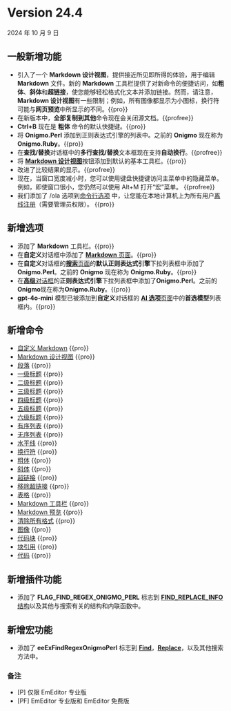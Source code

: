 # Version 24.4

2024 年 10 月 9 日

## 一般新增功能

- 引入了一个 **Markdown 设计视图**，提供接近所见即所得的体验，用于编辑 **Markdown** 文件。新的 **Markdown** 工具栏提供了对新命令的便捷访问，如**粗体**、**斜体**和**超链接**，使您能够轻松格式化文本并添加链接。然而，请注意，**Markdown 设计视图**有一些限制；例如，所有图像都显示为小图标，换行符可能与**网页预览**中所显示的不同。{{pro}}
- 在新版本中，**全部复制到其他**命令现在会关闭源文档。{{profree}}
- **Ctrl+B** 现在是 **粗体** 命令的默认快捷键。{{pro}}
- 将 **Onigmo.Perl** 添加到正则表达式引擎的列表中。之前的 **Onigmo** 现在称为 **Onigmo.Ruby**。{{pro}}
- 在**查找/替换**对话框中的**多行查找/替换**文本框现在支持**自动换行**。{{profree}}
- 将 [**Markdown 设计视图**](../cmd/edit/markdown_view)按钮添加到默认的基本工具栏。{{pro}}
- 改进了比较结果的显示。{{profree}}
- 现在，当窗口宽度减小时，您可以使用键盘快捷键访问主菜单中的隐藏菜单。例如，即使窗口很小，您仍然可以使用 Alt+M 打开“宏”菜单。 {{profree}}
- 我们添加了 /ola 选项到[命令行选项](../howto/file/file_commandline) 中，让您能在本地计算机上为所有用户[离线注册](../howto/offline_registration/index)（需要管理员权限）。 {{pro}}

## 新增选项

- 添加了 **Markdown** 工具栏。{{pro}}
- 在**自定义**对话框中添加了 [**Markdown** 页面](../dlg/customize/markdown/index)。{{pro}}
- 在**自定义**对话框的[**搜索**页面](../dlg/customize/search/index)的**默认正则表达式引擎**下拉列表框中添加了**Onigmo.Perl**。之前的 **Onigmo** 现在称为 **Onigmo.Ruby**。{{pro}}
- 在[**高级**对话框](../dlg/advanced/index)的**正则表达式引擎**下拉列表框中添加了**Onigmo.Perl**。之前的**Onigmo**现在称为**Onigmo.Ruby**。{{pro}}
- **gpt-4o-mini** 模型已被添加到**自定义**对话框的 [**AI 选项**页面](../dlg/customize/ai/index)中的**首选模型**列表框内。{{pro}}

## 新增命令

- [自定义 Markdown](../cmd/tools/customize_markdown) {{pro}}
- [Markdown 设计视图](../cmd/edit/markdown_view) {{pro}}
- [段落](../cmd/edit/markdown_paragraph) {{pro}}
- [一级标题](../cmd/edit/markdown_heading1) {{pro}}
- [二级标题](../cmd/edit/markdown_heading2) {{pro}}
- [三级标题](../cmd/edit/markdown_heading3) {{pro}}
- [四级标题](../cmd/edit/markdown_heading4) {{pro}}
- [五级标题](../cmd/edit/markdown_heading5) {{pro}}
- [六级标题](../cmd/edit/markdown_heading6) {{pro}}
- [有序列表](../cmd/edit/markdown_numbering) {{pro}}
- [无序列表](../cmd/edit/markdown_bullets) {{pro}}
- [水平线](../cmd/edit/markdown_hr) {{pro}}
- [换行符](../cmd/edit/markdown_line_break) {{pro}}
- [粗体](../cmd/edit/markdown_bold) {{pro}}
- [斜体](../cmd/edit/markdown_italic) {{pro}}
- [超链接](../cmd/edit/markdown_hyperlink) {{pro}}
- [移除超链接](../cmd/edit/markdown_remove_hyperlinks) {{pro}}
- [表格](../cmd/edit/markdown_table) {{pro}}
- [Markdown 工具栏](../cmd/view/show_markdown_bar) {{pro}}
- [Markdown 预览](../cmd/edit/markdown_preview) {{pro}}
- [清除所有格式](../cmd/edit/markdown_clear) {{pro}}
- [图像](../cmd/edit/markdown_image) {{pro}}
- [代码块](../cmd/edit/markdown_codeblock) {{pro}}
- [块引用](../cmd/edit/markdown_blockquote) {{pro}}
- [代码](../cmd/edit/markdown_code) {{pro}}

## 新增插件功能

- 添加了 **FLAG\_FIND\_REGEX\_ONIGMO\_PERL** 标志到 [**FIND_REPLACE_INFO** 结构](../plugin/structure/find_replace_info)以及其他与搜索有关的结构和内联函数中。

## 新增宏功能

- 添加了 **eeExFindRegexOnigmoPerl** 标志到 [**Find**](../macro/selection/selection_find)，[**Replace**](../macro/selection/selection_replace)，以及其他搜索方法中。

### 备注

- \[P\] 仅限 EmEditor 专业版
- \[PF\] EmEditor 专业版和 EmEditor 免费版